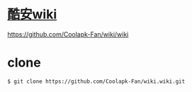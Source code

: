 # [酷安wiki](https://github.com/Coolapk-Fan/wiki/wiki)
https://github.com/Coolapk-Fan/wiki/wiki
# clone
```
$ git clone https://github.com/Coolapk-Fan/wiki.wiki.git
```
